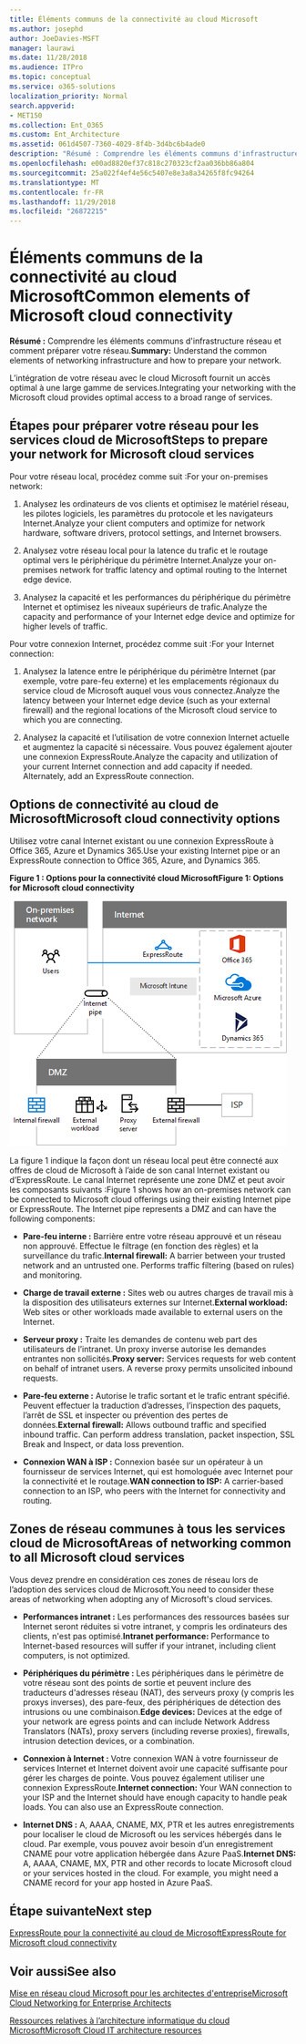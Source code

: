 ```yaml
---
title: Éléments communs de la connectivité au cloud Microsoft
ms.author: josephd
author: JoeDavies-MSFT
manager: laurawi
ms.date: 11/28/2018
ms.audience: ITPro
ms.topic: conceptual
ms.service: o365-solutions
localization_priority: Normal
search.appverid:
- MET150
ms.collection: Ent_O365
ms.custom: Ent_Architecture
ms.assetid: 061d4507-7360-4029-8f4b-3d4bc6b4ade0
description: "Résumé : Comprendre les éléments communs d'infrastructure réseau et comment préparer votre réseau."
ms.openlocfilehash: e00ad8820ef37c818c270323cf2aa036bb86a804
ms.sourcegitcommit: 25a022f4ef4e56c5407e8e3a8a34265f8fc94264
ms.translationtype: MT
ms.contentlocale: fr-FR
ms.lasthandoff: 11/29/2018
ms.locfileid: "26872215"
---
```

# <a name="common-elements-of-microsoft-cloud-connectivity"></a><span data-ttu-id="f7e15-103">Éléments communs de la connectivité au cloud Microsoft</span><span class="sxs-lookup"><span data-stu-id="f7e15-103">Common elements of Microsoft cloud connectivity</span></span>

 <span data-ttu-id="f7e15-104">**Résumé :** Comprendre les éléments communs d'infrastructure réseau et comment préparer votre réseau.</span><span class="sxs-lookup"><span data-stu-id="f7e15-104">**Summary:** Understand the common elements of networking infrastructure and how to prepare your network.</span></span>
  
<span data-ttu-id="f7e15-105">L’intégration de votre réseau avec le cloud Microsoft fournit un accès optimal à une large gamme de services.</span><span class="sxs-lookup"><span data-stu-id="f7e15-105">Integrating your networking with the Microsoft cloud provides optimal access to a broad range of services.</span></span>
  
## <a name="steps-to-prepare-your-network-for-microsoft-cloud-services"></a><span data-ttu-id="f7e15-106">Étapes pour préparer votre réseau pour les services cloud de Microsoft</span><span class="sxs-lookup"><span data-stu-id="f7e15-106">Steps to prepare your network for Microsoft cloud services</span></span>
<span data-ttu-id="f7e15-107"><a name="steps"> </a></span><span class="sxs-lookup"><span data-stu-id="f7e15-107"><a name="steps"> </a></span></span>

<span data-ttu-id="f7e15-108">Pour votre réseau local, procédez comme suit :</span><span class="sxs-lookup"><span data-stu-id="f7e15-108">For your on-premises network:</span></span>
  
1. <span data-ttu-id="f7e15-109">Analysez les ordinateurs de vos clients et optimisez le matériel réseau, les pilotes logiciels, les paramètres du protocole et les navigateurs Internet.</span><span class="sxs-lookup"><span data-stu-id="f7e15-109">Analyze your client computers and optimize for network hardware, software drivers, protocol settings, and Internet browsers.</span></span>
    
2. <span data-ttu-id="f7e15-110">Analysez votre réseau local pour la latence du trafic et le routage optimal vers le périphérique du périmètre Internet.</span><span class="sxs-lookup"><span data-stu-id="f7e15-110">Analyze your on-premises network for traffic latency and optimal routing to the Internet edge device.</span></span>
    
3. <span data-ttu-id="f7e15-111">Analysez la capacité et les performances du périphérique du périmètre Internet et optimisez les niveaux supérieurs de trafic.</span><span class="sxs-lookup"><span data-stu-id="f7e15-111">Analyze the capacity and performance of your Internet edge device and optimize for higher levels of traffic.</span></span>
    
<span data-ttu-id="f7e15-112">Pour votre connexion Internet, procédez comme suit :</span><span class="sxs-lookup"><span data-stu-id="f7e15-112">For your Internet connection:</span></span>
  
1. <span data-ttu-id="f7e15-113">Analysez la latence entre le périphérique du périmètre Internet (par exemple, votre pare-feu externe) et les emplacements régionaux du service cloud de Microsoft auquel vous vous connectez.</span><span class="sxs-lookup"><span data-stu-id="f7e15-113">Analyze the latency between your Internet edge device (such as your external firewall) and the regional locations of the Microsoft cloud service to which you are connecting.</span></span>
    
2. <span data-ttu-id="f7e15-p101">Analysez la capacité et l’utilisation de votre connexion Internet actuelle et augmentez la capacité si nécessaire. Vous pouvez également ajouter une connexion ExpressRoute.</span><span class="sxs-lookup"><span data-stu-id="f7e15-p101">Analyze the capacity and utilization of your current Internet connection and add capacity if needed. Alternately, add an ExpressRoute connection.</span></span>
    
## <a name="microsoft-cloud-connectivity-options"></a><span data-ttu-id="f7e15-116">Options de connectivité au cloud de Microsoft</span><span class="sxs-lookup"><span data-stu-id="f7e15-116">Microsoft cloud connectivity options</span></span>
<span data-ttu-id="f7e15-117"><a name="steps"> </a></span><span class="sxs-lookup"><span data-stu-id="f7e15-117"><a name="steps"> </a></span></span>

<span data-ttu-id="f7e15-118">Utilisez votre canal Internet existant ou une connexion ExpressRoute à Office 365, Azure et Dynamics 365.</span><span class="sxs-lookup"><span data-stu-id="f7e15-118">Use your existing Internet pipe or an ExpressRoute connection to Office 365, Azure, and Dynamics 365.</span></span>
  
<span data-ttu-id="f7e15-119">**Figure 1 : Options pour la connectivité cloud Microsoft**</span><span class="sxs-lookup"><span data-stu-id="f7e15-119">**Figure 1: Options for Microsoft cloud connectivity**</span></span>

![Figure 1 :  options pour la connectivité cloud Microsoft](media/Network-Poster/CommonElements.png)

  
<span data-ttu-id="f7e15-p102">La figure 1 indique la façon dont un réseau local peut être connecté aux offres de cloud de Microsoft à l’aide de son canal Internet existant ou d’ExpressRoute. Le canal Internet représente une zone DMZ et peut avoir les composants suivants :</span><span class="sxs-lookup"><span data-stu-id="f7e15-p102">Figure 1 shows how an on-premises network can be connected to Microsoft cloud offerings using their existing Internet pipe or ExpressRoute. The Internet pipe represents a DMZ and can have the following components:</span></span>
  
- <span data-ttu-id="f7e15-p103">**Pare-feu interne :** Barrière entre votre réseau approuvé et un réseau non approuvé. Effectue le filtrage (en fonction des règles) et la surveillance du trafic.</span><span class="sxs-lookup"><span data-stu-id="f7e15-p103">**Internal firewall:** A barrier between your trusted network and an untrusted one. Performs traffic filtering (based on rules) and monitoring.</span></span>
    
- <span data-ttu-id="f7e15-125">**Charge de travail externe :** Sites web ou autres charges de travail mis à la disposition des utilisateurs externes sur Internet.</span><span class="sxs-lookup"><span data-stu-id="f7e15-125">**External workload:** Web sites or other workloads made available to external users on the Internet.</span></span>
    
- <span data-ttu-id="f7e15-p104">**Serveur proxy :** Traite les demandes de contenu web part des utilisateurs de l’intranet. Un proxy inverse autorise les demandes entrantes non sollicités.</span><span class="sxs-lookup"><span data-stu-id="f7e15-p104">**Proxy server:** Services requests for web content on behalf of intranet users. A reverse proxy permits unsolicited inbound requests.</span></span>
    
- <span data-ttu-id="f7e15-p105">**Pare-feu externe :** Autorise le trafic sortant et le trafic entrant spécifié. Peuvent effectuer la traduction d’adresses, l’inspection des paquets, l’arrêt de SSL et inspecter ou prévention des pertes de données.</span><span class="sxs-lookup"><span data-stu-id="f7e15-p105">**External firewall:** Allows outbound traffic and specified inbound traffic. Can perform address translation, packet inspection, SSL Break and Inspect, or data loss prevention.</span></span>
    
- <span data-ttu-id="f7e15-130">**Connexion WAN à ISP :** Connexion basée sur un opérateur à un fournisseur de services Internet, qui est homologuée avec Internet pour la connectivité et le routage.</span><span class="sxs-lookup"><span data-stu-id="f7e15-130">**WAN connection to ISP:** A carrier-based connection to an ISP, who peers with the Internet for connectivity and routing.</span></span>
    
## <a name="areas-of-networking-common-to-all-microsoft-cloud-services"></a><span data-ttu-id="f7e15-131">Zones de réseau communes à tous les services cloud de Microsoft</span><span class="sxs-lookup"><span data-stu-id="f7e15-131">Areas of networking common to all Microsoft cloud services</span></span>
<span data-ttu-id="f7e15-132"><a name="steps"> </a></span><span class="sxs-lookup"><span data-stu-id="f7e15-132"><a name="steps"> </a></span></span>

<span data-ttu-id="f7e15-133">Vous devez prendre en considération ces zones de réseau lors de l’adoption des services cloud de Microsoft.</span><span class="sxs-lookup"><span data-stu-id="f7e15-133">You need to consider these areas of networking when adopting any of Microsoft's cloud services.</span></span>
  
- <span data-ttu-id="f7e15-134">**Performances intranet :** Les performances des ressources basées sur Internet seront réduites si votre intranet, y compris les ordinateurs des clients, n'est pas optimisé.</span><span class="sxs-lookup"><span data-stu-id="f7e15-134">**Intranet performance:** Performance to Internet-based resources will suffer if your intranet, including client computers, is not optimized.</span></span>
    
- <span data-ttu-id="f7e15-135">**Périphériques du périmètre :** Les périphériques dans le périmètre de votre réseau sont des points de sortie et peuvent inclure des traducteurs d'adresses réseau (NAT), des serveurs proxy (y compris les proxys inverses), des pare-feux, des périphériques de détection des intrusions ou une combinaison.</span><span class="sxs-lookup"><span data-stu-id="f7e15-135">**Edge devices:** Devices at the edge of your network are egress points and can include Network Address Translators (NATs), proxy servers (including reverse proxies), firewalls, intrusion detection devices, or a combination.</span></span>
    
- <span data-ttu-id="f7e15-p106">**Connexion à Internet :** Votre connexion WAN à votre fournisseur de services Internet et Internet doivent avoir une capacité suffisante pour gérer les charges de pointe. Vous pouvez également utiliser une connexion ExpressRoute.</span><span class="sxs-lookup"><span data-stu-id="f7e15-p106">**Internet connection:** Your WAN connection to your ISP and the Internet should have enough capacity to handle peak loads. You can also use an ExpressRoute connection.</span></span>
    
- <span data-ttu-id="f7e15-p107">**Internet DNS :** A, AAAA, CNAME, MX, PTR et les autres enregistrements pour localiser le cloud de Microsoft ou les services hébergés dans le cloud. Par exemple, vous pouvez avoir besoin d’un enregistrement CNAME pour votre application hébergée dans Azure PaaS.</span><span class="sxs-lookup"><span data-stu-id="f7e15-p107">**Internet DNS:** A, AAAA, CNAME, MX, PTR and other records to locate Microsoft cloud or your services hosted in the cloud. For example, you might need a CNAME record for your app hosted in Azure PaaS.</span></span>
    

## <a name="next-step"></a><span data-ttu-id="f7e15-140">Étape suivante</span><span class="sxs-lookup"><span data-stu-id="f7e15-140">Next step</span></span>

[<span data-ttu-id="f7e15-141">ExpressRoute pour la connectivité au cloud de Microsoft</span><span class="sxs-lookup"><span data-stu-id="f7e15-141">ExpressRoute for Microsoft cloud connectivity</span></span>](expressroute-for-microsoft-cloud-connectivity.md)

## <a name="see-also"></a><span data-ttu-id="f7e15-142">Voir aussi</span><span class="sxs-lookup"><span data-stu-id="f7e15-142">See also</span></span>

<span data-ttu-id="f7e15-143"><a name="steps"> </a></span><span class="sxs-lookup"><span data-stu-id="f7e15-143"><a name="steps"> </a></span></span>

[<span data-ttu-id="f7e15-144">Mise en réseau cloud Microsoft pour les architectes d'entreprise</span><span class="sxs-lookup"><span data-stu-id="f7e15-144">Microsoft Cloud Networking for Enterprise Architects</span></span>](microsoft-cloud-networking-for-enterprise-architects.md)
  
[<span data-ttu-id="f7e15-145">Ressources relatives à l’architecture informatique du cloud Microsoft</span><span class="sxs-lookup"><span data-stu-id="f7e15-145">Microsoft Cloud IT architecture resources</span></span>](microsoft-cloud-it-architecture-resources.md)


